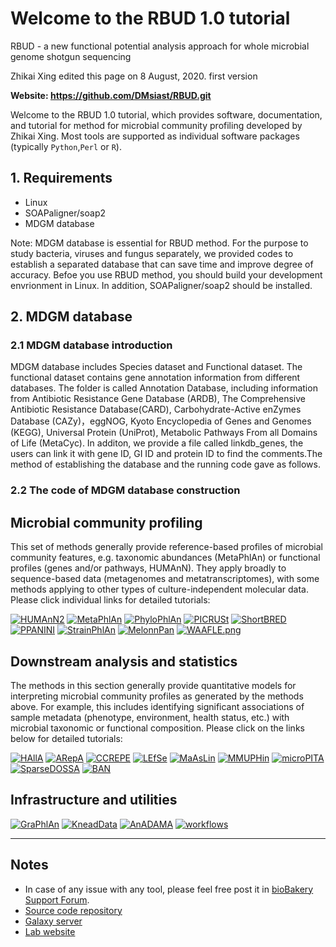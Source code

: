 **Welcome to the RBUD 1.0 tutorial**
===========================================
RBUD - a new functional potential analysis approach for whole microbial genome shotgun sequencing

Zhikai Xing edited this page on 8 August, 2020. first version

**Website: https://github.com/DMsiast/RBUD.git**

Welcome to the RBUD 1.0 tutorial, which provides
software, documentation, and tutorial for method for microbial
community profiling developed by Zhikai Xing. Most tools are supported
as individual software packages (typically `Python`,`Perl` or `R`). 

## **1. Requirements**

- Linux
- SOAPaligner/soap2
- MDGM database

Note: MDGM database is essential for RBUD method. For the purpose to study bacteria, viruses and fungus separately, we provided codes to establish a separated database that can save time and improve degree of accuracy. Befoe you use RBUD method, you should build your development envrionment in Linux. In addition, SOAPaligner/soap2 should be installed. 

## **2. MDGM database** 

### **2.1 MDGM database introduction**

MDGM database includes Species dataset and Functional dataset. The functional dataset contains gene annotation information from different databases. The folder is called Annotation Database, including information from Antibiotic Resistance Gene Database (ARDB), The Comprehensive Antibiotic Resistance Database(CARD), Carbohydrate-Active enZymes Database (CAZy)，eggNOG, Kyoto Encyclopedia of Genes and Genomes (KEGG), Universal Protein (UniProt), Metabolic Pathways From all Domains of Life (MetaCyc). In additon, we provide a file called linkdb_genes, the users can link it with gene ID, GI ID and protein ID to find the comments.The method of establishing the database and the running code gave as follows.

### **2.2 The code of MDGM database construction**




## **Microbial community profiling**

This set of methods generally provide reference-based profiles of
microbial community features, e.g. taxonomic abundances (MetaPhlAn) or
functional profiles (genes and/or pathways, HUMAnN). They apply broadly
to sequence-based data (metagenomes and metatranscriptomes), with some
methods applying to other types of culture-independent molecular data.
Please click individual links for detailed tutorials:

[![HUMAnN2](https://github.com/biobakery/biobakery/blob/master/images/1707204205-Humann2.png)](https://github.com/biobakery/biobakery/wiki/humann2) [![MetaPhlAn](https://github.com/biobakery/biobakery/blob/master/images/2972117985-MetaPhlAn.png)](https://github.com/biobakery/biobakery/wiki/metaphlan2) [![PhyloPhlAn](https://github.com/biobakery/biobakery/blob/master/images/1465035284-PhyloPhlAn.png)](https://github.com/biobakery/biobakery/wiki/PhyloPhlAn3) [![PICRUSt](https://github.com/biobakery/biobakery/blob/master/images/3324647301-PICRUST.png)](http://picrust.github.io/picrust/) [![ShortBRED](https://github.com/biobakery/biobakery/blob/master/images/1688137420-ShortBRED.png)](https://github.com/biobakery/biobakery/wiki/shortbred) [![PPANINI](https://github.com/biobakery/biobakery/blob/master/images/4233159523-PPANINI.png)](https://github.com/biobakery/biobakery/wiki/ppanini) [![StrainPhlAn](https://github.com/biobakery/biobakery/blob/master/images/878015430-StrainPhlAn.png)](https://github.com/biobakery/biobakery/wiki/strainphlan3) [![MelonnPan](https://github.com/biobakery/biobakery/blob/master/images/1978093036-MelonnPan.png)](https://github.com/biobakery/biobakery/wiki/melonnpan) [![WAAFLE.png](https://github.com/biobakery/biobakery/blob/master/images/1599300410-WAAFLE_Edited.png)](https://github.com/biobakery/biobakery/wiki/waafle)

## **Downstream analysis and statistics**

The methods in this section generally provide quantitative models for
interpreting microbial community profiles as generated by the methods
above. For example, this includes identifying significant associations
of sample metadata (phenotype, environment, health status, etc.) with
microbial taxonomic or functional composition. Please click on the links
below for detailed tutorials:

[![HAllA](https://github.com/biobakery/biobakery/blob/master/images/2517623131-HAllA.png)](https://github.com/biobakery/biobakery/wiki/halla) [![ARepA](https://github.com/biobakery/biobakery/blob/master/images/4142907121-ARepA.png)](http://huttenhower.sph.harvard.edu/arepa/tutorial) [![CCREPE](https://github.com/biobakery/biobakery/blob/master/images/3539496555-CCREPE.png)](https://github.com/biobakery/biobakery/wiki/ccrepe) [![LEfSe](https://github.com/biobakery/biobakery/blob/master/images/2196154061-LEfSe.png)](https://github.com/biobakery/biobakery/wiki/lefse) [![MaAsLin](https://github.com/biobakery/biobakery/blob/master/images/2350879162-MaAsLin.png)](https://github.com/biobakery/biobakery/wiki/maaslin2) [![MMUPHin](https://github.com/biobakery/biobakery/blob/master/images/2357044001-MMUPHin_alt.png)](https://bioconductor.org/packages/release/bioc/vignettes/MMUPHin/inst/doc/MMUPHin.html) [![microPITA](https://github.com/biobakery/biobakery/blob/master/images/255233476-MicroPITA.png)](https://github.com/biobakery/biobakery/wiki/micropita) [![SparseDOSSA](https://github.com/biobakery/biobakery/blob/master/images/3488299857-SparseDOSSA.png)](https://github.com/biobakery/biobakery/wiki/SparseDOSSA) [![BAN](https://github.com/biobakery/biobakery/blob/master/images/1871766089-BAnOCC.png)](https://github.com/biobakery/biobakery/wiki/banocc)

## **Infrastructure and utilities**

[![GraPhlAn](https://github.com/biobakery/biobakery/blob/master/images/3212034723-GraPhlAn.png)](https://github.com/biobakery/biobakery/wiki/graphlan) [![KneadData](https://github.com/biobakery/biobakery/blob/master/images/3968267398-KneadData.png)](https://github.com/biobakery/biobakery/wiki/kneaddata) [![AnADAMA](https://github.com/biobakery/biobakery/blob/master/images/1668386270-AnADAMA.png)](https://github.com/biobakery/biobakery/wiki/anadama2) [![workflows](https://github.com/biobakery/biobakery/blob/master/images/3531676205-workflows.png)](https://github.com/biobakery/biobakery/wiki/biobakery_workflows)

------------------------------------------------------------------------

Notes
-----

-   In case of any issue with any tool, please feel free post it
    in [bioBakery Support Forum](http://forum.biobakery.org/).
-   [Source code repository](https://github.com/biobakery)
-   [Galaxy server](http://huttenhower.sph.harvard.edu/galaxy)
-   [Lab website](https://huttenhower.sph.harvard.edu)

